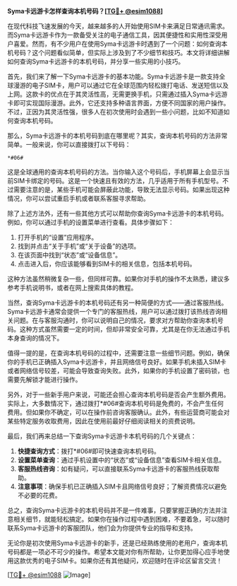 **Syma卡远游卡怎样查询本机号码？[[TG💪+ @esim1088](https://t.me/s/esim1088)]**

在现代科技飞速发展的今天，越来越多的人开始使用SIM卡来满足日常通讯需求。而Syma卡远游卡作为一款备受关注的电子通信工具，因其便捷性和实用性深受用户喜爱。然而，有不少用户在使用Syma卡远游卡时遇到了一个问题：如何查询本机号码？这个问题看似简单，但实际上涉及到了不少细节和技巧。本文将详细讲解如何查询Syma卡远游卡的本机号码，并分享一些实用的小技巧。

首先，我们来了解一下Syma卡远游卡的基本功能。Syma卡远游卡是一款支持全球漫游的电子SIM卡，用户可以通过它在全球范围内轻松拨打电话、发送短信以及上网。这款卡的优点在于其灵活性高，无需更换手机，只需通过插入Syma卡远游卡即可实现国际漫游。此外，它还支持多种语言界面，方便不同国家的用户操作。不过，正因为其灵活性强，很多人在初次使用时会遇到一些小问题，比如不知道如何查询本机号码。

那么，Syma卡远游卡的本机号码到底在哪里呢？其实，查询本机号码的方法非常简单。一般来说，你可以直接拨打以下号码：

```
*#06#
```

这是全球通用的查询本机号码的方法。当你输入这个号码后，手机屏幕上会显示当前SIM卡绑定的号码。这是一个快速且有效的方法，几乎适用于所有手机型号。不过需要注意的是，某些手机可能会屏蔽此功能，导致无法显示号码。如果出现这种情况，你可以尝试重启手机或者联系客服寻求帮助。

除了上述方法外，还有一些其他方式可以帮助你查询Syma卡远游卡的本机号码。例如，你可以通过手机的设置菜单进行查看。具体步骤如下：

1. 打开手机的“设置”应用程序。
2. 找到并点击“关于手机”或“关于设备”的选项。
3. 在该页面中找到“状态”或“设备信息”。
4. 点击进入后，你应该能够看到SIM卡的相关信息，包括本机号码。

这种方法虽然稍微复杂一些，但同样可靠。如果你对手机的操作不太熟悉，建议多参考手机说明书，或者在网上搜索具体的教程。

当然，查询Syma卡远游卡的本机号码还有另一种简便的方式——通过客服热线。Syma卡远游卡通常会提供一个专门的客服热线，用户可以通过拨打该热线咨询相关问题。在与客服沟通时，你可以说明自己的情况，要求对方帮助你查询本机号码。这种方式虽然需要一定的时间，但却非常安全可靠，尤其是在你无法通过手机本身查询的情况下。

值得一提的是，在查询本机号码的过程中，还需要注意一些细节问题。例如，确保你的手机已正确插入Syma卡远游卡，并且网络信号良好。如果手机未插入SIM卡或者网络信号较差，可能会导致查询失败。此外，如果你的手机设置了密码锁，也需要先解锁才能进行操作。

另外，对于一些新手用户来说，可能还会担心查询本机号码是否会产生额外费用。实际上，大多数情况下，通过拨打*#06#查询本机号码是免费的，不会产生任何费用。但如果你不确定，可以在操作前咨询客服确认。此外，有些运营商可能会对某些特定服务收取费用，因此在使用前最好仔细阅读相关的资费说明。

最后，我们再来总结一下查询Syma卡远游卡本机号码的几个关键点：

1. **快捷查询方式**：拨打*#06#即可快速查询本机号码。
2. **设置菜单查询**：通过手机设置中的“状态”或“设备信息”查看SIM卡相关信息。
3. **客服热线咨询**：如有疑问，可以直接联系Syma卡远游卡的客服热线获取帮助。
4. **注意事项**：确保手机已正确插入SIM卡且网络信号良好；了解资费情况以避免不必要的花费。

总之，查询Syma卡远游卡的本机号码并不是一件难事，只要掌握正确的方法并注意相关细节，就能轻松搞定。如果你在操作过程中遇到困难，不要着急，可以随时联系Syma卡远游卡的客服团队，他们会为你提供专业的指导和支持。

无论你是初次使用Syma卡远游卡的新手，还是已经熟练使用的老用户，查询本机号码都是一项必不可少的操作。希望本文能对你有所帮助，让你更加得心应手地使用这款优秀的电子SIM卡。如果你还有其他疑问，欢迎随时在评论区留言交流！

[[TG💪+ @esim1088](https://t.me/s/esim1088) ![Image](https://i.postimg.cc/4NQfJmqS/Snipaste-2025-05-13-00-14-12.png)]
